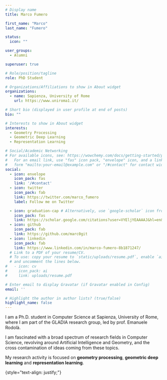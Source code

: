 ```yaml
---
# Display name
title: Marco Fumero

first_name: "Marco"
last_name: "Fumero"

status:
  icon: ""

user_groups:
  - Alumni

superuser: true

# Role/position/tagline
role: PhD Student

# Organizations/Affiliations to show in About widget
organizations:
  - name: Sapienza, University of Rome
    url: https://www.uniroma1.it/

# Short bio (displayed in user profile at end of posts)
bio: ""

# Interests to show in About widget
interests:
  - Geometry Processing
  - Geometric Deep Learning
  - Representation Learning

# Social/Academic Networking
# For available icons, see: https://wowchemy.com/docs/getting-started/page-builder/#icons
#   For an email link, use "fas" icon pack, "envelope" icon, and a link in the
#   form "mailto:your-email@example.com" or "/#contact" for contact widget.
social:
  - icon: envelope
    icon_pack: fas
    link: '/#contact'
  - icon: twitter
    icon_pack: fab
    link: https://twitter.com/marco_fumero
    label: Follow me on Twitter

  - icon: graduation-cap # Alternatively, use `google-scholar` icon from `ai` icon pack
    icon_pack: fas
    link: https://scholar.google.com/citations?user=VYEljYEAAAAJ&hl=en&authuser=1
  - icon: github
    icon_pack: fab
    link: https://github.com/marc0git
  - icon: linkedin
    icon_pack: fab
    link: https://www.linkedin.com/in/marco-fumero-8b1871247/
  # Link to a PDF of your resume/CV.
  # To use: copy your resume to `static/uploads/resume.pdf`, enable `ai` icons in `params.yaml`,
  # and uncomment the lines below.
#   - icon: cv
#     icon_pack: ai
#     link: uploads/resume.pdf

# Enter email to display Gravatar (if Gravatar enabled in Config)
email: ''

# Highlight the author in author lists? (true/false)
highlight_name: false
---
```



I am a Ph.D. student in Computer Science at Sapienza, University of Rome, where I am part of the GLADIA research group, led by prof. Emanuele Rodolà.

I am fascinated with a broad spectrum of research fields in Computer Science, revolving around Artificial Intelligence and Geometry, and the cross contamination of ideas coming from these topics.

My research activity is focused on **geometry processing**, **geometric deep learning** and **representation learning**.

{style="text-align: justify;"}
